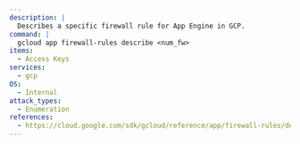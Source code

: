 ```yaml
---
description: |
  Describes a specific firewall rule for App Engine in GCP.
command: |
  gcloud app firewall-rules describe <num_fw>
items:
  - Access Keys
services:
  - gcp
OS:
  - Internal
attack_types:
  - Enumeration
references:
  - https://cloud.google.com/sdk/gcloud/reference/app/firewall-rules/describe
---
```

